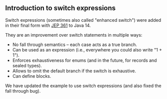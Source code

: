 ## Introduction to switch expressions

Switch expressions (sometimes also called "enhanced switch") were added in their final form with
[JEP 361](https://openjdk.org/jeps/361) to Java 14.

They are an improvement over switch statements in multiple ways:

* No fall through semantics – each case acts as a true branch.
* Can be used as an expression (i.e., everywhere you could also write "1 + 1").
* Enforces exhaustiveness for enums (and in the future, for records and sealed types).
* Allows to omit the default branch if the switch is exhaustive.
* Can define blocks.

We have updated the example to use switch expressions (and also fixed the fall through bug).

